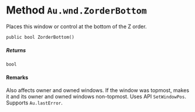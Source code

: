 # Method `Au.wnd.ZorderBottom`

Places this window or control at the bottom of the Z order.

```
public bool ZorderBottom()
```

##### Returns

`bool`

#### Remarks

Also affects owner and owned windows. If the window was topmost, makes it and its owner and owned windows non-topmost. Uses API `SetWindowPos`. Supports `Au.lastError`.